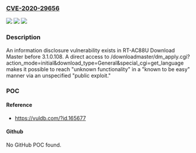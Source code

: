 ### [CVE-2020-29656](https://cve.mitre.org/cgi-bin/cvename.cgi?name=CVE-2020-29656)
![](https://img.shields.io/static/v1?label=Product&message=n%2Fa&color=blue)
![](https://img.shields.io/static/v1?label=Version&message=n%2Fa&color=blue)
![](https://img.shields.io/static/v1?label=Vulnerability&message=n%2Fa&color=brighgreen)

### Description

An information disclosure vulnerability exists in RT-AC88U Download Master before 3.1.0.108. A direct access to /downloadmaster/dm_apply.cgi?action_mode=initial&download_type=General&special_cgi=get_language makes it possible to reach "unknown functionality" in a "known to be easy" manner via an unspecified "public exploit."

### POC

#### Reference
- https://vuldb.com/?id.165677

#### Github
No GitHub POC found.

